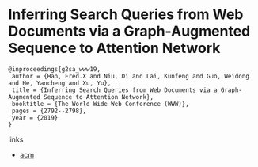 # Inferring Search Queries from Web Documents via a Graph-Augmented Sequence to Attention Network


```
@inproceedings{g2sa_www19,
 author = {Han, Fred.X and Niu, Di and Lai, Kunfeng and Guo, Weidong and He, Yancheng and Xu, Yu},
 title = {Inferring Search Queries from Web Documents via a Graph-Augmented Sequence to Attention Network},
 booktitle = {The World Wide Web Conference (WWW)},
 pages = {2792--2798},
 year = {2019}
}
````

links
- [acm](https://dl.acm.org/citation.cfm?id=3313746)
